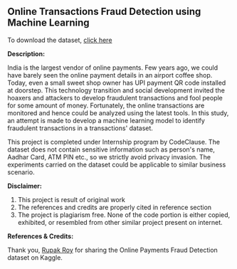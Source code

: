 Online Transactions Fraud Detection using Machine Learning
-
To download the dataset, [click here](https://www.kaggle.com/datasets/rupakroy/online-payments-fraud-detection-dataset)

**Description:**

India is the largest vendor of online payments. Few years ago, we could have barely seen the online payment details
in an airport coffee shop. Today, even a small sweet shop owner has UPI payment QR code installed at doorstep.
This technology transition and social development invited the hoaxers and attackers to develop fraudulent transactions 
and fool people for some amount of money. Fortunately, the online transactions are monitored and hence could be analyzed using the latest tools. In this study, an
attempt is made to develop a machine learning model to identify fraudulent transactions in a transactions' dataset. 

This project is completed under Internship program by CodeClause. The dataset does not contain sensitive information
such as person's name, Aadhar Card, ATM PIN etc., so we strictly avoid privacy invasion. 
The experiments carried on the dataset could be applicable to similar business scenario.

**Disclaimer:**
1. This project is result of original work
2. The references and credits are properly cited in reference section
3. The project is plagiarism free. None of the code portion is either copied, exhibited, or resembled from other similar project present on internet.

**References & Credits:**

Thank you, [Rupak Roy](https://www.kaggle.com/rupakroy) for sharing the Online Payments Fraud Detection dataset on Kaggle.
